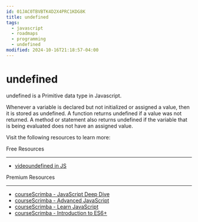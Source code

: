 ```yaml
---
id: 01JAC0TBVBTK4D2X4PRC1KDG8K
title: undefined
tags:
  - javascript
  - roadmaps
  - programming
  - undefined
modified: 2024-10-16T21:18:57-04:00
---
```

# undefined

undefined is a Primitive data type in Javascript.

Whenever a variable is declared but not initialized or assigned a value, then it is stored as undefined. A function returns undefined if a value was not returned. A method or statement also returns undefined if the variable that is being evaluated does not have an assigned value.

Visit the following resources to learn more:

Free Resources

---

- [videoundefined in JS](https://www.youtube.com/watch?v=B7iF6G3EyIk&list=PLlasXeu85E9cQ32gLCvAvr9vNaUccPVNP&index=8)

Premium Resources

---

- [courseScrimba - JavaScript Deep Dive](https://v2.scrimba.com/javascript-deep-dive-c0a?via=roadmap)
- [courseScrimba - Advanced JavaScript](https://v2.scrimba.com/advanced-javascript-c03kpi3kss?via=roadmap)
- [courseScrimba - Learn JavaScript](https://v2.scrimba.com/learn-javascript-c0v?via=roadmap)
- [courseScrimba - Introduction to ES6+](https://v2.scrimba.com/introduction-to-es6-c0t?via=roadmap)